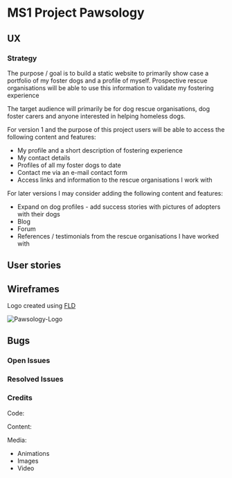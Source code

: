 # MS1 Project Pawsology

## **UX**

### **Strategy**

The purpose / goal is to build a static website to primarily show case a portfolio of my foster dogs and a profile of myself. 
Prospective rescue organisations will be able to use this information to validate my fostering experience

The target audience will primarily be for dog rescue organisations, dog foster carers and anyone interested in helping homeless dogs.

For version 1 and the purpose of this project users will be able to access the following content and features:

* My profile and a short description of fostering experience
* My contact details
* Profiles of all my foster dogs to date 
* Contact me via an e-mail contact form 
* Access links and information to the rescue organisations I work with 

For later versions I may consider adding the following content and features:

* Expand on dog profiles - add success stories with pictures of adopters with their dogs
* Blog
* Forum
* References / testimonials from the rescue organisations I have worked with 



## **User stories**



## **Wireframes**

Logo created using [FLD](https://www.freelogodesign.org/) 

![Pawsology-Logo](https://github.com/cfbrown101/MS1-PROJECT/blob/master/assets/images/pawsology-logo.png?raw=true)





<!-- ADD WIREFRAMES IN .PDF OR .PNG (add to files to assets folder and insert link to this file/** -->


## **Bugs**

### Open Issues

<!--Description of issue and code -->



### Resolved Issues

<!--Description of issue and resolution. Add problem code and correct code to resolved -->


### **Credits**

Code:

<!--Also, add comments in the html file-->

Content:

<!--Any external information, statictics, quotes, translations etc, translations-->

Media: 



* Animations
* Images 
* Video












<!--Technologies Used




In this section, you should mention all of the languages, frameworks, libraries, and any other tools that you have used to construct this project. For each, provide its name, a link to its official site and a short sentence of why it was used.

JQuery
The project uses JQuery to simplify DOM manipulation.
Testing
In this section, you need to convince the assessor that you have conducted enough testing to legitimately believe that the site works well. Essentially, in this part you will want to go over all of your user stories from the UX section and ensure that they all work as intended, with the project providing an easy and straightforward way for the users to achieve their goals.

Whenever it is feasible, prefer to automate your tests, and if you've done so, provide a brief explanation of your approach, link to the test file(s) and explain how to run them.

For any scenarios that have not been automated, test the user stories manually and provide as much detail as is relevant. A particularly useful form for describing your testing process is via scenarios, such as:

Contact form:
Go to the "Contact Us" page
Try to submit the empty form and verify that an error message about the required fields appears
Try to submit the form with an invalid email address and verify that a relevant error message appears
Try to submit the form with all inputs valid and verify that a success message appears.
In addition, you should mention in this section how your project looks and works on different browsers and screen sizes.

You should also mention in this section any interesting bugs or problems you discovered during your testing, even if you haven't addressed them yet.

If this section grows too long, you may want to split it off into a separate file and link to it from here.

Deployment
This section should describe the process you went through to deploy the project to a hosting platform (e.g. GitHub Pages or Heroku).

In particular, you should provide all details of the differences between the deployed version and the development version, if any, including:

Different values for environment variables (Heroku Config Vars)?
Different configuration files?
Separate git branch?
In addition, if it is not obvious, you should also describe how to run your code locally.

Credits
Content
The text for section Y was copied from the Wikipedia article Z
Media
The photos used in this site were obtained from ...
Acknowledgements
I received inspiration for this project from X
-->









